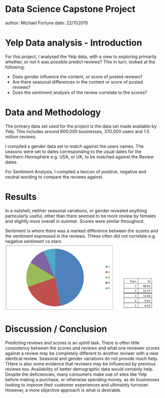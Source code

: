 Data Science Capstone Project
=== 
author: Michael Fortune 
date: 22/11/2015
 


 
Yelp Data analysis - Introduction
=== 
For this project, I analysed the Yelp data, with a view to exploring primarily whether, or not it was possible predict reviews?
This in turn, looked at the following:  
- Does gender influence the content, or score of posted reviews?
- Are there seasonal differences in the content or score of posted reviews?
- Does the sentiment analysis of the review correlate to the scores?






Data and Methodology
===
The primary data set used for the project is the data set made available by Yelp. This includes around 600,000 businesses, 370,000 users and 1.5 million reviews.

I compiled a gender data set to match against the users names. The seasons were set to dates corresponding to the usual dates for the Northern Hemisphere e.g. USA, or UK, to be matched against the Review dates.

For Sentiment Analysis, I compiled a lexicon of positive, negative and neutral wording to compare the reviews against.

Results 
===
In a nutshell, neither seasonal variations, or gender revealed anything particularly useful, other than there seemed to be more review by females and slightly more overall in summer. Scores were similar throughout.

Sentiment is where there was a marked difference between the scores and the sentiment expressed in the reviews. THese often did not correlate e.g. negative sentiment vs stars
![bad](bad.jpg)

Discussion / Conclusion
===
Predicting reviews and scores is an uphill task. There is often little consistency between the scores and reviews and what one reviewer scores against a review may be completely different to another reviwer with a near identical review. Seasonal and gender variations do not provide much help. THere is also some evidence that reviwers may be influenced by previous reviews too. Availability of better demographic data would certainly help. Despite the deficiencies, many consumers make use of sites like Yelp before making a purchase, or otherwise spending money, as do businesses looking to improve their customer experiences and ultimately turnover. However, a more objective approach is what is desirable. 
